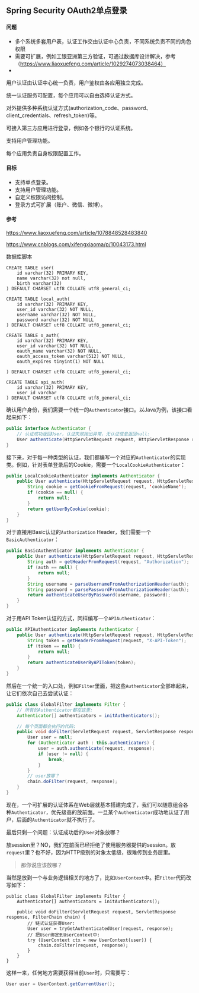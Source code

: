## Spring Security OAuth2单点登录

#### 问题

* 多个系统多套用户表，认证工作交由认证中心负责，不同系统负责不同的角色权限
* 需要可扩展，例如工银亚洲第三方验证，可通过数据库设计解决，参考（https://www.liaoxuefeng.com/article/1029274073038464）
* 

用户认证由认证中心统一负责，用户鉴权由各应用独立完成。

统一认证服务可配置，每个应用可以自由选择认证方式。

对外提供多种系统认证方式(authorization_code、password、client_credentials、refresh_token)等。

可接入第三方应用进行登录，例如各个银行的认证系统。

支持用户管理功能。

每个应用负责自身权限配置工作。



#### 目标

* 支持单点登录。
* 支持用户管理功能。
* 自定义权限访问控制。
* 登录方式可扩展（账户、微信、微博）。





#### 参考

https://www.liaoxuefeng.com/article/1078848528483840

https://www.cnblogs.com/xifengxiaoma/p/10043173.html

数据库脚本

```mysql
CREATE TABLE user(
    id varchar(32) PRIMARY KEY,
    name varchar(32) not null,
    birth varchar(32)
) DEFAULT CHARSET utf8 COLLATE utf8_general_ci;

CREATE TABLE local_auth(
    id varchar(32) PRIMARY KEY,
    user_id varchar(32) NOT NULL,
    username varchar(32) NOT NULL,
    password varchar(32) NOT NULL
) DEFAULT CHARSET utf8 COLLATE utf8_general_ci;

CREATE TABLE o_auth(
    id varchar(32) PRIMARY KEY,
    user_id varchar(32) NOT NULL,
    oauth_name varchar(32) NOT NULL,
    oauth_access_token varchar(512) NOT NULL,
    oauth_expires tinyint(1) NOT NULL

) DEFAULT CHARSET utf8 COLLATE utf8_general_ci;

CREATE TABLE api_auth(
    id varchar(32) PRIMARY KEY,
    user_id varchar
) DEFAULT CHARSET utf8 COLLATE utf8_general_ci;
```

确认用户身份，我们需要一个统一的`Authenticator`接口。以Java为例，该接口看起来如下：

```java
public interface Authenticator {
    // 认证成功返回User，认证失败抛出异常，无认证信息返回null:
    User authenticate(HttpServletRequest request, HttpServletResponse response) throws AuthenticateException;
}
```

接下来，对于每一种类型的认证，我们都编写一个对应的`Authenticator`的实现类。例如，针对表单登录后的Cookie，需要一个`LocalCookieAuthenticator`：

```java
public LocalCookieAuthenticator implements Authenticator {
    public User authenticate(HttpServletRequest request, HttpServletResponse response) {
        String cookie = getCookieFromRequest(request, 'cookieName');
        if (cookie == null) {
            return null;
        }
        return getUserByCookie(cookie);
    }
}
```

对于直接用Basic认证的`Authorization` Header，我们需要一个`BasicAuthenticator`：

```java
public BasicAuthenticator implements Authenticator {
    public User authenticate(HttpServletRequest request, HttpServletResponse response) {
        String auth = getHeaderFromRequest(request, "Authorization");
        if (auth == null) {
            return null;
        }
        String username = parseUsernameFromAuthorizationHeader(auth);
        String password = parsePasswordFromAuthorizationHeader(auth);
        return authenticateUserByPassword(username, password);
    }
}
```

对于用API Token认证的方式，同样编写一个`APIAuthenticator`：

```java
public APIAuthenticator implements Authenticator {
    public User authenticate(HttpServletRequest request, HttpServletResponse response) {
        String token = getHeaderFromRequest(request, "X-API-Token");
        if (token == null) {
            return null;
        }
        return authenticateUserByAPIToken(token);
    }
}
```

然后在一个统一的入口处，例如`Filter`里面，把这些`Authenticator`全部串起来，让它们依次自己去尝试认证：

```java
public class GlobalFilter implements Filter {
    // 所有的Authenticator都在这里:
    Authenticator[] authenticators = initAuthenticators();

    // 每个页面都会执行的代码:
    public void doFilter(ServletRequest request, ServletResponse response, FilterChain chain) {
        User user = null;
        for (Authenticator auth : this.authenticators) {
            user = auth.authenticate(request, response);
            if (user != null) {
                break;
            }
        }
        // user放哪？
        chain.doFilter(request, response);
    }
}
```

现在，一个可扩展的认证体系在Web层就基本搭建完成了，我们可以随意组合各种`Authenticator`，优先级高的放前面。一旦某个`Authenticator`成功地认证了用户，后面的`Authenticator`就不执行了。

最后只剩一个问题：认证成功后的`User`对象放哪？

放session里？NO，我们在前面已经拒绝了使用服务器提供的session。放`request`里？也不好，因为HTTP级别的对象太低级，很难传到业务层里。

> 那你说应该放哪？

当然是放到一个与业务逻辑相关的地方了，比如`UserContext`中。把`Filter`代码改写如下：

```
public class GlobalFilter implements Filter {
    Authenticator[] authenticators = initAuthenticators();

    public void doFilter(ServletRequest request, ServletResponse response, FilterChain chain) {
        // 链式认证获得User:
        User user = tryGetAuthenticatedUser(request, response);
        // 把User绑定到UserContext中:
        try (UserContext ctx = new UserContext(user)) {
            chain.doFilter(request, response);
        }
    }
}
```

这样一来，任何地方需要获得当前`User`时，只需要写：

```java
User user = UserContext.getCurrentUser();
```

